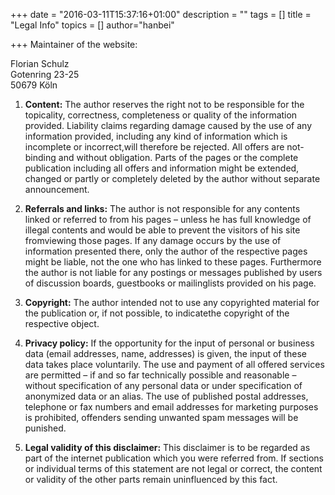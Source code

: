 +++
date = "2016-03-11T15:37:16+01:00"
description = ""
tags = []
title = "Legal Info"
topics = []
author="hanbei"

+++
Maintainer of the website:

Florian Schulz  
Gotenring 23-25  
50679 Köln  

1. **Content:**
The author reserves the right not to be responsible for the topicality, correctness, completeness or quality of the information provided. Liability claims regarding damage caused by the use of any information provided, including any kind of information which is incomplete or incorrect,will therefore be rejected. All offers are not-binding and without obligation. Parts of the pages or the complete publication including all offers and information might be extended, changed or partly or completely deleted by the author without separate announcement.

2. **Referrals and links:**
The author is not responsible for any contents linked or referred to from his pages – unless he has full knowledge of illegal contents and would be able to prevent the visitors of his site fromviewing those pages. If any damage occurs by the use of information presented there, only the author of the respective pages might be liable, not the one who has linked to these pages. Furthermore the author is not liable for any postings or messages published by users of discussion boards, guestbooks or mailinglists provided on his page.

3. **Copyright:**
The author intended not to use any copyrighted material for the publication or, if not possible, to indicatethe copyright of the respective object.

4. **Privacy policy:**
If the opportunity for the input of personal or business data (email addresses, name, addresses) is given, the input of these data takes place voluntarily. The use and payment of all offered services are permitted – if and so far technically possible and reasonable – without specification of any personal data or under specification of anonymized data or an alias. The use of published postal addresses, telephone or fax numbers and email addresses for marketing purposes is prohibited, offenders sending unwanted spam messages will be punished.

5. **Legal validity of this disclaimer:**
This disclaimer is to be regarded as part of the internet publication which you were referred from. If sections or individual terms of this statement are not legal or correct, the content or validity of the other parts remain uninfluenced by this fact.
